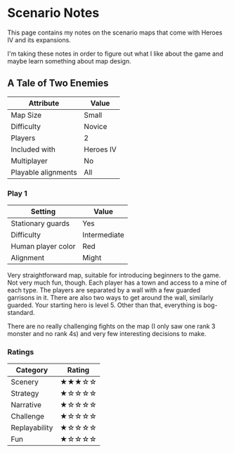 # Scenario Notes

This page contains my notes on the scenario maps that come with Heroes IV and its expansions.

I'm taking these notes in order to figure out what I like about the game and maybe learn something about map design.

## A Tale of Two Enemies


| Attribute | Value |
| --------- | ----- |
| Map Size | Small |
| Difficulty | Novice |
| Players | 2 |
| Included with | Heroes IV |
| Multiplayer | No |
| Playable alignments | All |

### Play 1

| Setting | Value |
| ------- | ----- |
| Stationary guards | Yes |
| Difficulty | Intermediate |
| Human player color | Red |
| Alignment | Might |

Very straightforward map, suitable for introducing beginners to the game.
Not very much fun, though. Each player has a town and access to a mine of each type. The players are separated by a wall with a few guarded garrisons in it. There are also two ways to get around the wall, similarly guarded. Your starting hero is level 5. Other than that, everything is bog-standard.

There are no really challenging fights on the map (I only saw one rank 3 monster and no rank 4s) and very few interesting decisions to make.

### Ratings

| Category | Rating |
| -------- | ------ |
| Scenery | ★★★☆☆ |
| Strategy | ★☆☆☆☆ |
| Narrative | ★☆☆☆☆ |
| Challenge | ★☆☆☆☆ |
| Replayability | ★☆☆☆☆ |
| Fun | ★☆☆☆☆ |